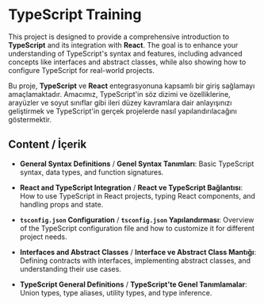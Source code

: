 # TypeScript Training

This project is designed to provide a comprehensive introduction to **TypeScript** and its integration with **React**. The goal is to enhance your understanding of TypeScript's syntax and features, including advanced concepts like interfaces and abstract classes, while also showing how to configure TypeScript for real-world projects.

Bu proje, **TypeScript** ve **React** entegrasyonuna kapsamlı bir giriş sağlamayı amaçlamaktadır. Amacımız, TypeScript'in söz dizimi ve özelliklerine, arayüzler ve soyut sınıflar gibi ileri düzey kavramlara dair anlayışınızı geliştirmek ve TypeScript'in gerçek projelerde nasıl yapılandırılacağını göstermektir.

## Content / İçerik

- **General Syntax Definitions** / **Genel Syntax Tanımları**: Basic TypeScript syntax, data types, and function signatures.
  
- **React and TypeScript Integration** / **React ve TypeScript Bağlantısı**: How to use TypeScript in React projects, typing React components, and handling props and state.

- **`tsconfig.json` Configuration** / **`tsconfig.json` Yapılandırması**: Overview of the TypeScript configuration file and how to customize it for different project needs.

- **Interfaces and Abstract Classes** / **Interface ve Abstract Class Mantığı**: Defining contracts with interfaces, implementing abstract classes, and understanding their use cases.

- **TypeScript General Definitions** / **TypeScript'te Genel Tanımlamalar**: Union types, type aliases, utility types, and type inference.
